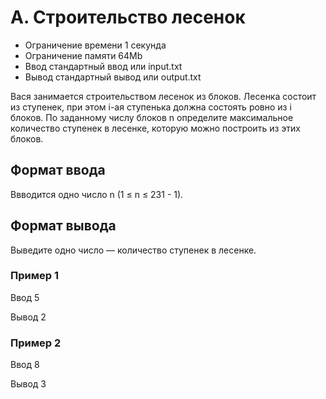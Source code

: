 # A. Строительство лесенок

- Ограничение времени	1 секунда
- Ограничение памяти	64Mb
- Ввод	стандартный ввод или input.txt
- Вывод	стандартный вывод или output.txt

Вася занимается строительством лесенок из блоков. Лесенка состоит из ступенек, при этом i-ая ступенька должна состоять ровно из i блоков.
По заданному числу блоков n определите максимальное количество ступенек в лесенке, которую можно построить из этих блоков.
## Формат ввода

Ввводится одно число n (1 ≤ n ≤ 231 - 1).
## Формат вывода

Выведите одно число — количество ступенек в лесенке.
### Пример 1

Ввод
5

Вывод
2
### Пример 2

Ввод 
8

Вывод
3
